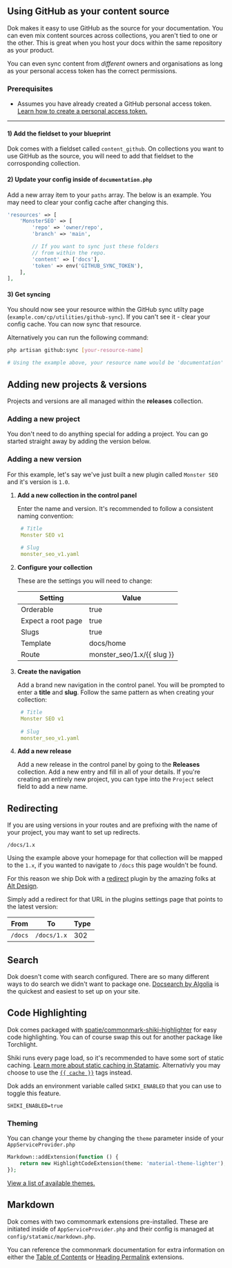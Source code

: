 
## Using GitHub as your content source
Dok makes it easy to use GitHub as the source for your documentation. You can even mix content sources across collections, you aren't tied to one or the other. This is great when you host your docs within the same repository as your product. 

You can even sync content from _different_ owners and organisations as long as your personal access token has the correct permissions. 

### Prerequisites
* Assumes you have already created a GitHub personal access token. [Learn how to create a personal access token.](https://docs.github.com/en/authentication/keeping-your-account-and-data-secure/managing-your-personal-access-tokens#creating-a-fine-grained-personal-access-token)

---

#### 1) Add the fieldset to your blueprint
Dok comes with a fieldset called `content_github`. On collections you want to use GitHub as the source, you will need to add that fieldset to the corrosponding collection.

#### 2) Update your config inside of `documentation.php`
Add a new array item to your `paths` array. The below is an example. You may need to clear your config cache after changing this. 

```php
'resources' => [
	'MonsterSEO' => [
		'repo' => 'owner/repo',
		'branch' => 'main',

		// If you want to sync just these folders 
		// from within the repo.
		'content' => ['docs'],
		'token' => env('GITHUB_SYNC_TOKEN'),
	],
],
```
	
#### 3) Get syncing 
You should now see your resource within the GitHub sync utilty page (`example.com/cp/utilities/github-sync`). If you can't see it - clear your config cache. You can now sync that resource.

Alternatively you can run the following command:
```bash
php artisan github:sync [your-resource-name]

# Using the example above, your resource name would be 'documentation'
```


## Adding new projects & versions
Projects and versions are all managed within the **releases** collection.

### Adding a new project
You don't need to do anything special for adding a project. You can go started straight away by adding the version below. 

### Adding a new version

For this example, let's say we've just built a new plugin called `Monster SEO` and it's version is `1.0`.

1) **Add a new collection in the control panel**

   Enter the name and version. It's recommended to follow a consistent naming convention:
   ```yaml
    # Title 
    Monster SEO v1
	
	# Slug
	monster_seo_v1.yaml
   ```

2) **Configure your collection**

    These are the settings you will need to change:

   	| Setting    | Value |
	| -------- | ------- |
	| Orderable  | true |
	| Expect a root page | true |
	| Slugs    | true   |
	| Template    | docs/home    |
	| Route    | monster_seo/1.x/{{ slug }} |
	

3) **Create the navigation**

	Add a brand new navigation in the control panel. You will be prompted to enter a **title** and **slug**. Follow the same pattern as when creating your collection:
   ```yaml
    # Title 
    Monster SEO v1
	
	# Slug
	monster_seo_v1.yaml
   ```

4) **Add a new release**

	Add a new release in the control panel by going to the **Releases** collection. Add a new entry and fill in all of your details. If you're creating an entirely new project, you can type into the `Project` select field to add a new name.


## Redirecting
If you are using versions in your routes and are prefixing with the name of your project, you may want to set up redirects.

```
/docs/1.x
```
Using the example above your homepage for that collection will be mapped to the `1.x`, if you wanted to navigate to `/docs` this page wouldn't be found. 

For this reason we ship Dok with a [redirect](https://statamic.com/addons/alt-design/alt-redirects) plugin by the amazing folks at [Alt Design](https://statamic.com/creators/alt-design). 

Simply add a redirect for that URL in the plugins settings page that points to the latest version:

| From    | To | Type |
| -------- | ------- | ------- |
| `/docs` | `/docs/1.x` | 302 |


## Search
Dok doesn't come with search configured. There are so many different ways to do search we didn't want to package one. [Docsearch by Algolia](https://docsearch.algolia.com/) is the quickest and easiest to set up on your site.

## Code Highlighting
Dok comes packaged with [spatie/commonmark-shiki-highlighter](https://github.com/spatie/commonmark-shiki-highlighter) for easy code highlighting. You can of course swap this out for another package like Torchlight. 

Shiki runs every page load, so it's recommended to have some sort of static caching. [Learn more about static caching in Statamic](https://statamic.dev/static-caching). Alternativly you may choose to use the [`{{ cache }}`](https://statamic.dev/tags/cache) tags instead. 

Dok adds an environment variable called `SHIKI_ENABLED` that you can use to toggle this feature.

```
SHIKI_ENABLED=true
```



### Theming 

You can change your theme by changing the `theme` parameter inside of your `AppServiceProvider.php`
```php
Markdown::addExtension(function () {
    return new HighlightCodeExtension(theme: 'material-theme-lighter');
});
```

[View a list of available themes.
](https://github.com/shikijs/textmate-grammars-themes/tree/main/packages/tm-themes)


## Markdown
Dok comes with two commonmark extensions pre-installed. These are initiated inside of `AppServiceProvider.php` and their config is managed at `config/statamic/markdown.php`.

You can reference the commonmark documentation for extra information on either the [Table of Contents](https://commonmark.thephpleague.com/2.6/extensions/table-of-contents/) or [Heading Permalink](https://commonmark.thephpleague.com/2.6/extensions/heading-permalinks/) extensions.

